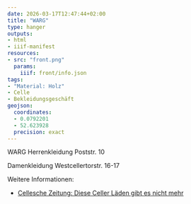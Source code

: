 ```yaml
---
date: 2026-03-17T12:47:44+02:00
title: "WARG"
type: hanger
outputs:
- html
- iiif-manifest
resources:
- src: "front.png"
  params:
    iiif: front/info.json
tags:
- "Material: Holz"
- Celle
- Bekleidungsgeschäft
geojson:
  coordinates:
  - 0.0792201
  - 52.623928
  precision: exact
---
```

WARG
Herrenkleidung
Poststr. 10

Damenkleidung
Westcellertorstr. 16-17

<div class="notes">
Weitere Informationen:
<ul>
<li><a href="https://www.cz.de/lokales/celle-lk/celle/diese-celler-laeden-gibt-es-nicht-mehr-D3A7EACFC4EA5A76A65DBC3BAA.html">Cellesche Zeitung: Diese Celler Läden gibt es nicht mehr</a></li>
</ul>
</div>
